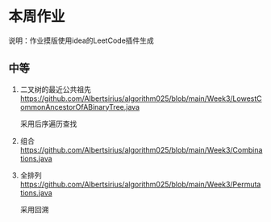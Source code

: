 # 本周作业

说明：作业摸版使用idea的LeetCode插件生成

## 中等

1. 二叉树的最近公共祖先 https://github.com/Albertsirius/algorithm025/blob/main/Week3/LowestCommonAncestorOfABinaryTree.java

   采用后序遍历查找

2. 组合 https://github.com/Albertsirius/algorithm025/blob/main/Week3/Combinations.java

3. 全排列 https://github.com/Albertsirius/algorithm025/blob/main/Week3/Permutations.java

   采用回溯